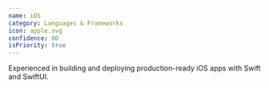 ```yaml
---
name: iOS
category: Languages & Frameworks
icon: apple.svg
confidence: 80
isPriority: true
---
```


Experienced in building and deploying production-ready iOS apps with Swift and SwiftUI.